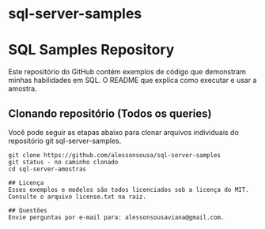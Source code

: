 # sql-server-samples

# SQL Samples Repository
Este repositório do GitHub contém exemplos de código que demonstram minhas habilidades em SQL. O README que explica como executar e usar a amostra.

## Clonando repositório (Todos os queries)
Você pode seguir as etapas abaixo para clonar arquivos individuais do repositório git sql-server-samples.
```
git clone ​​https://github.com/alessonsousa/sql-server-samples
git status - no caminho clonado
cd sql-server-amostras

## Licença
Esses exemplos e modelos são todos licenciados sob a licença do MIT. Consulte o arquivo license.txt na raiz.

## Questões
Envie perguntas por e-mail para: alessonsousaviana@gmail.com.